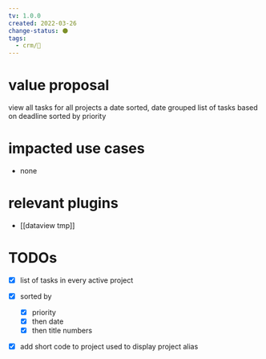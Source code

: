 ```yaml
---
tv: 1.0.0
created: 2022-03-26
change-status: ⚫
tags:
  - crm/🌱
---
```

 
# value proposal
view all tasks for all projects
a date sorted, date grouped list of tasks based on deadline sorted by priority

# impacted use cases
- none

# relevant plugins
- [[dataview tmp]]

# TODOs
- [x] list of tasks in every active project
- [x] sorted by
	- [x] priority
	- [x] then date
	- [x] then title numbers
- [x] add short code to project used to display project alias





















